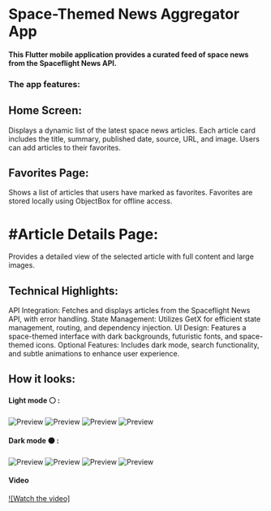 # Space-Themed News Aggregator App

#### This Flutter mobile application provides a curated feed of space news from the Spaceflight News API. 

### The app features:
## Home Screen:
Displays a dynamic list of the latest space news articles.
Each article card includes the title, summary, published date, source, URL, and image.
Users can add articles to their favorites.

## Favorites Page:
Shows a list of articles that users have marked as favorites.
Favorites are stored locally using ObjectBox for offline access.

# #Article Details Page:
Provides a detailed view of the selected article with full content and large images.

## Technical Highlights:
API Integration: Fetches and displays articles from the Spaceflight News API, with error handling.
State Management: Utilizes GetX for efficient state management, routing, and dependency injection.
UI Design: Features a space-themed interface with dark backgrounds, futuristic fonts, and space-themed icons.
Optional Features: Includes dark mode, search functionality, and subtle animations to enhance user experience.

## How it looks:
#### Light mode ⚪ :
![Preview](/assets/github/light/Screenshot_1724590230.png)
![Preview](/assets/github/light/Screenshot_1724590240.png)
![Preview](/assets/github/light/Screenshot_1724590251.png)
![Preview](/assets/github/light/Screenshot_1724590254.png)

#### Dark mode ⚫ :
![Preview](/assets/github/dark/Screenshot_1724590271.png)
![Preview](/assets/github/dark/Screenshot_1724590281.png)
![Preview](/assets/github/dark/Screenshot_1724590287.png)
![Preview](/assets/github/dark/Screenshot_1724591296.png)

#### Video
[![Watch the video]](/assets/github/Recording%202024-08-25%20182334.mp4)